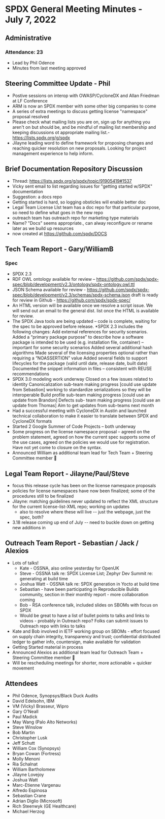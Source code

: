 # SPDX General Meeting Minutes - July 7, 2022


## Administrative
### Attendance: 23
- Lead by Phil Odence
- Minutes from last meeting approved

## Steering Committee Update - Phil
* Postive sessions on interop with OWASP/CycloneDX and Allan Friedman at LF Conference
* ARM is now an SPDX member with some other big companies to come
* A series of extra meetings to discuss getting license "namespace" proposal resolved
* Please check what mailing lists you are on, sign up for anything you aren't on but should be, and be mindful of mailing list membership and keeping discussions ot appropriate mailing list.- https://lists.spdx.org/g/spdx
* Jilayne leading word to define framework for proposing changes and  reaching quicker resolution on new proposals. Looking for project management experience to help inform.

## Brief Documentation Repository Discussion
* Thread: https://lists.spdx.org/g/spdx/topic/91905419#1537
* Vicky sent email to list regarding issues for "getting started w/SPDX" documentation
* Suggestion: a docs repo
* Getting started is hard, so logging obsticles will enable better doc
* Legal Team License LIst team has a doc repo for that particular purpose, so need to define what goes in the new repo
* outreach team has outreach repo for marketing type materials
* Name? "Docs" seems appropriate., can alway reconfigure or rename later as we build up resources
* now created at https://github.com/spdx/DOCS


## Tech Team Report - Gary/WilliamB

### Spec
* SPDX 2.3
* RDF OWL ontology available for review –  https://github.com/spdx/spdx-spec/blob/development/v2.3/ontology/spdx-ontology.owl.ttl
* JSON Schema available for review - https://github.com/spdx/spdx-spec/blob/development/v2.3/schemas/spdx-schema.json
draft is ready for review in Github - https://github.com/spdx/spdx-spec/
* An HTML version will be available once we resolve a script issue.  We will send out an email to the general dist. list once the HTML is available for review.
* The SPDX Java tools are being updated – code is complete, waiting for the spec to be approved before release.
*SPDX 2.3 includes the following changes:
Add external references for security scenarios.
Added a “primary package purpose” to describe how a software package is intended to be used (e.g. installation file, container) – important for some security scenarios
Added several additional hash algorithms
Made several of the licensing properties optional rather than requiring a “NOASSERTION” value
Added several fields to support lifecycles for the package (valid until date, release date, built date)
Documented the snippet information in files – consistent with REUSE recommendations
* SPDX 3.0 modeling work underway
Closed on a few issues related to identity
Canonicalization sub-team making progress [could use update from Sebastion]
working to standardize serializations so they will be interoperable
Build profile sub-team making progress [could use an update from Brandon]
Defects sub- team making progress [could use an update from Thomas]
Aim to get updates from sub-teams next month
* Had a successful meeting with CycloneDX in Austin and launched technical collaboration to make it easier to translate between SPDX and CycloneDX formats
* Started 2 Google Summer of Code Projects – both underway
* Some progress on the license namespace proposal – agreed on the problem statement, agreed on how the current spec supports some of the use cases, agreed on the policies we would use for registration.  Have not yet come to closure on the syntax.
* Announced William as additional team lead for Tech Team + Steering Committee member 👏

## Legal Team Report - Jilayne/Paul/Steve
* focus this release cycle has been on the license namespace proposals
* policies for license namespaces have now been finalized; some of the procedures still to be finalized
* Jilayne: matching guidelines never updated to reflect the XML structure for the current license-list-XML repo; working on updates
  * also to resolve where these will live -- just the webpage, just the spec, both?
* 3.18 release coming up end of July -- need to buckle down on getting new additions in

## Outreach Team Report -  Sebastian / Jack / Alexios
* Lots of talks!
  - Kate - OSSNA, also online yesterday for OpenUK
  - Steve - OSSNA talk re: SPDX License List; Zephyr Dev Summit re: generating at build time
  - Joshua Watt - OSSNA talk re: SPDX generation in Yocto at build time
  - Sebastian - have been participating in Reproducible Builds community, section in their monthly report - more collaboration coming
  - Bob - RSA conference talk, included slides on SBOMs with focus on SPDX
  - Would be great to have a list of bullet points to talks and links to videos - probably in Outreach repo? Folks can submit issues to Outreach repo with links to talks
* Kate and Bob involved in IETF working group on SBOMs - effort focused on supply chain integrity, transparency and trust; confidential distributed ledger to gather info, countersign, make available for validation
* Getting Started material in process
* Announced Alexios as additional team lead for Outreach Team + Steering Committee member 👏
* Will be rescheduling meetings for shorter, more actionable + quicker movement

## Attendees
* Phil Odence, Synopsys/Black Duck Audits
* David Edelsohn, IBM
* VM (Vicky) Brasseur, Wipro
* Gary O'Neall
* Paul Madick
* May Wang (Palo Alto Networks)
* Steve Winslow
* Bob Martin
* Christopher Lusk
* Jeff Schutt
* William Cox (Synopsys)
* Bryan Cowan (Fortress)
* Molly Menoni
* Ria Schalnat
* William Bartholomew
* Jilayne Lovejoy
* Joshua Watt
* Marc-Etienne Vargenau
* Alfredo Espinosa
* Sebastian Crane
* Adrian Diglio (Microsoft)
* Rich Steenwyk (GE Healthcare)
* Michael Herzog
